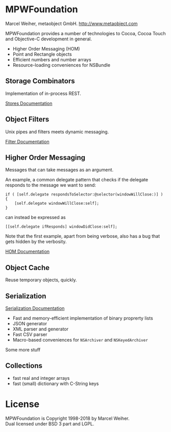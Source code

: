 
MPWFoundation
=============

Marcel Weiher,
metaobject GmbH.
http://www.metaobject.com


MPWFoundation provides a number of technologies to Cocoa, Cocoa Touch
and Objective-C development in general.

 - Higher Order Messaging (HOM)
 - Point and Rectangle objects
 - Efficient numbers and number arrays
 - Resource-loading conveniences for NSBundle

Storage Combinators
------

Implementation of in-process REST.

[Stores Documentation](Documentation/Stores.md) 


Object Filters
--------------

Unix pipes and filters meets dynamic messaging.

[Filter Documentation](Documentation/Streams.md) 


Higher Order Messaging
----------------------

Messages that can take messages as an argument.

An example, a common delegate pattern that checks if the delegate responds to the message we want to send:

```
if ( [self.delegate respondsToSelector:@selector(windowWillClose:)] ) {
    [self.delegate windowWillClose:self];
}
```

can instead be expressed as

```
[[self.delegate ifResponds] windowDidClose:self];
```

Note that the first example, apart from being verbose, also has a bug that gets hidden by the verbosity.

[HOM Documentation](Documentation/HOM.md) 



Object Cache
------------

Reuse temporary objects, quickly.


Serialization
-------------

[Serialization Documentation](Documentation/Serialization.md) 


- Fast and memory-efficient implementation of binary proprerty lists
- JSON generator
- XML parser and generator
- Fast CSV parser
- Macro-based conveniences for `NSArchiver` and `NSKeyedArchiver`


Some more stuff


Collections
-----------

- fast real and integer arrays
- fast (small) dictionary with C-String keys





License
========

MPWFoundation is Copyright 1998-2018 by Marcel Weiher.  
Dual licensed under BSD 3 part and LGPL.
